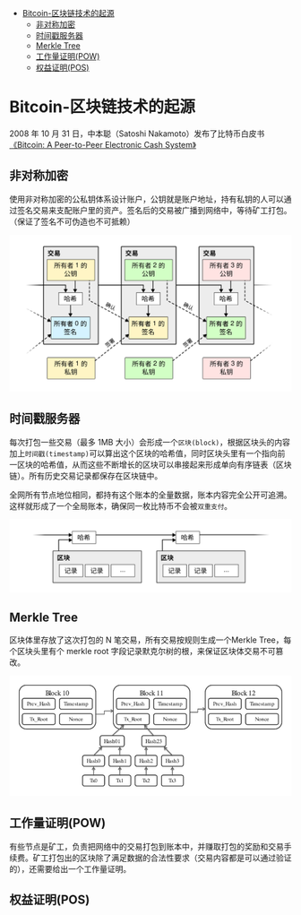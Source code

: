 
- [Bitcoin-区块链技术的起源](#bitcoin-区块链技术的起源)
  - [非对称加密](#非对称加密)
  - [时间戳服务器](#时间戳服务器)
  - [Merkle Tree](#merkle-tree)
  - [工作量证明(POW)](#工作量证明pow)
  - [权益证明(POS)](#权益证明pos)


# Bitcoin-区块链技术的起源
2008 年 10 月 31 日，中本聪（Satoshi Nakamoto）发布了比特币白皮书[《Bitcoin: A Peer-to-Peer Electronic Cash System》](https://bitcoin.org/bitcoin.pdf)

## 非对称加密
使用非对称加密的公私钥体系设计账户，公钥就是账户地址，持有私钥的人可以通过签名交易来支配账户里的资产。签名后的交易被广播到网络中，等待矿工打包。（保证了签名不可伪造也不可抵赖）

<img src="bc01.svg" width="600" />

## 时间戳服务器
每次打包一些交易（最多 1MB 大小）会形成一个`区块(block)`，根据区块头的内容加上`时间戳(timestamp)`可以算出这个区块的哈希值，同时区块头里有一个指向前一区块的哈希值，从而这些不断增长的区块可以串接起来形成单向有序链表（区块链）。所有历史交易记录都保存在区块链中。

全网所有节点地位相同，都持有这个账本的全量数据，账本内容完全公开可追溯。这样就形成了一个全局账本，确保同一枚比特币不会被`双重支付`。

<img src="bc02.svg" width="600" />

## Merkle Tree
区块体里存放了这次打包的 N 笔交易，所有交易按规则生成一个Merkle Tree，每个区块头里有个 merkle root 字段记录默克尔树的根，来保证区块体交易不可篡改。

<img src="bc03.jpeg" width="600" />


## 工作量证明(POW)
有些节点是矿工，负责把网络中的交易打包到账本中，并赚取打包的奖励和交易手续费。矿工打包出的区块除了满足数据的合法性要求（交易内容都是可以通过验证的），还需要给出一个工作量证明。



## 权益证明(POS)











